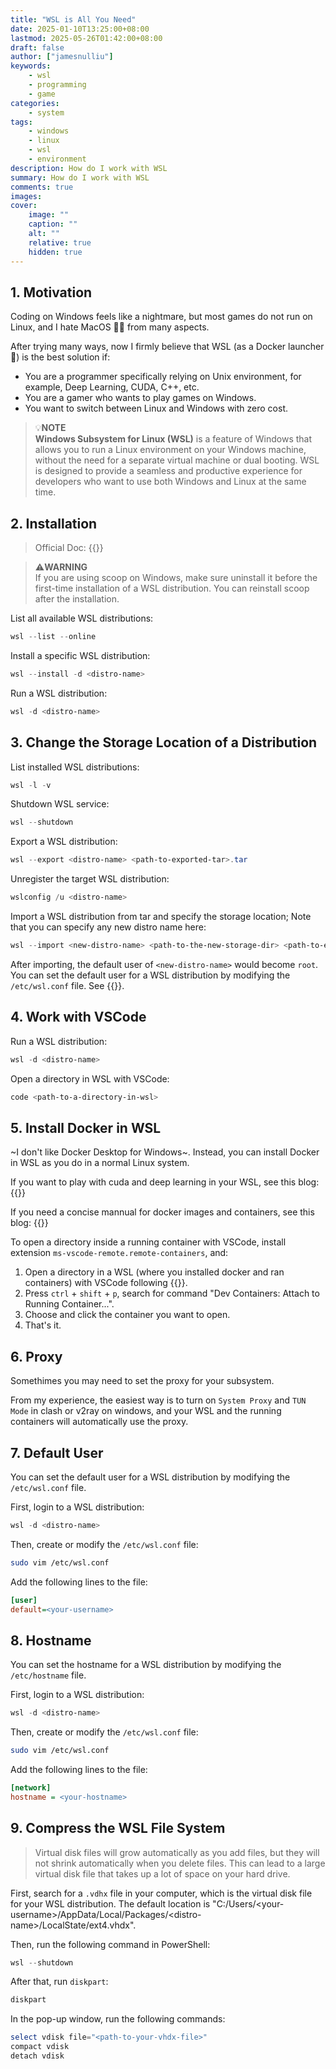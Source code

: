 ```yaml
---
title: "WSL is All You Need"
date: 2025-01-10T13:25:00+08:00
lastmod: 2025-05-26T01:42:00+08:00
draft: false
author: ["jamesnulliu"]
keywords: 
    - wsl
    - programming
    - game
categories:
    - system
tags:
    - windows
    - linux
    - wsl
    - environment
description: How do I work with WSL
summary: How do I work with WSL
comments: true
images:
cover:
    image: ""
    caption: ""
    alt: ""
    relative: true
    hidden: true
---
```


## 1. Motivation

Coding on Windows feels like a nightmare, but most games do not run on Linux, and I hate MacOS 🤢🤮 from many aspects.

After trying many ways, now I firmly believe that WSL (as a Docker launcher 🤣) is the best solution if:

- You are a programmer specifically relying on Unix environment, for example, Deep Learning, CUDA, C++, etc.
- You are a gamer who wants to play games on Windows.
- You want to switch between Linux and Windows with zero cost.

> 💡**NOTE**  
> **Windows Subsystem for Linux (WSL)** is a feature of Windows that allows you to run a Linux environment on your Windows machine, without the need for a separate virtual machine or dual booting. WSL is designed to provide a seamless and productive experience for developers who want to use both Windows and Linux at the same time.

## 2. Installation

> Official Doc: {{<href text="How to install Linux on Windows with WSL" url="https://learn.microsoft.com/en-us/windows/wsl/install">}}

> ⚠️**WARNING**  
> If you are using scoop on Windows, make sure uninstall it before the first-time installation of a WSL distribution. You can reinstall scoop after the installation.

List all available WSL distributions:

```powershell {linenos=true}
wsl --list --online
```

Install a specific WSL distribution:

```powershell {linenos=true}
wsl --install -d <distro-name>
```

Run a WSL distribution:

```powershell {linenos=true}
wsl -d <distro-name>
```

## 3. Change the Storage Location of a Distribution

List installed WSL distributions:

```powershell {linenos=true}
wsl -l -v
```

Shutdown WSL service:

```powershell {linenos=true}
wsl --shutdown
```

Export a WSL distribution:

```powershell {linenos=true}
wsl --export <distro-name> <path-to-exported-tar>.tar
```

Unregister the target WSL distribution:

```powershell {linenos=true}
wslconfig /u <distro-name>
```

Import a WSL distribution from tar and specify the storage location; Note that you can specify any new distro name here:

```powershell {linenos=true}
wsl --import <new-distro-name> <path-to-the-new-storage-dir> <path-to-exported-tar>.tar
```

After importing, the default user of `<new-distro-name>` would become `root`. You can set the default user for a WSL distribution by modifying the `/etc/wsl.conf` file. See {{<href text="7. Default User" url="#7-default-user" blank="false">}}.

## 4. Work with VSCode

Run a WSL distribution:

```powershell {linenos=true}
wsl -d <distro-name>
```

Open a directory in WSL with VSCode:

```powershell {linenos=true}
code <path-to-a-directory-in-wsl>
```

## 5. Install Docker in WSL

~I don't like Docker Desktop for Windows~. Instead, you can install Docker in WSL as you do in a normal Linux system.

If you want to play with cuda and deep learning in your WSL, see this blog: {{<href text="Docker Container with Nvidia GPU Support" url="/blogs/docker-container-with-nvidia-gpu-support">}} 

If you need a concise mannual for docker images and containers, see this blog: {{<href text="Something about Docker" url="/blogs/something-about-docker">}}

To open a directory inside a running container with VSCode, install extension `ms-vscode-remote.remote-containers`, and:

1. Open a directory in a WSL (where you installed docker and ran containers) with VSCode following {{<href text="4. Work with VSCode" url="#4-work-with-vscode" blank="false">}}.
2. Press `ctrl` + `shift` + `p`, search for command "Dev Containers: Attach to Running Container...".
3. Choose and click the container you want to open.
4. That's it.

## 6. Proxy 

Somethimes you may need to set the proxy for your subsystem.

From my experience, the easiest way is to turn on `System Proxy` and `TUN Mode` in clash or v2ray on windows, and your WSL and the running containers will automatically use the proxy.

## 7. Default User

You can set the default user for a WSL distribution by modifying the `/etc/wsl.conf` file.

First, login to a WSL distribution:

```powershell {linenos=true}
wsl -d <distro-name>
```

Then, create or modify the `/etc/wsl.conf` file:

```bash {linenos=true}
sudo vim /etc/wsl.conf
```

Add the following lines to the file:

```ini {linenos=true}
[user]
default=<your-username>
```

## 8. Hostname

You can set the hostname for a WSL distribution by modifying the `/etc/hostname` file.

First, login to a WSL distribution:

```powershell {linenos=true}
wsl -d <distro-name>
```

Then, create or modify the `/etc/wsl.conf` file:

```bash
sudo vim /etc/wsl.conf
```
Add the following lines to the file:

```ini
[network]
hostname = <your-hostname>
```

## 9. Compress the WSL File System

> Virtual disk files will grow automatically as you add files, but they will not shrink automatically when you delete files. This can lead to a large virtual disk file that takes up a lot of space on your hard drive.

First, search for a `.vdhx` file in your computer, which is the virtual disk file for your WSL distribution. The default location is "C:/Users/\<your-username\>/AppData/Local/Packages/\<distro-name\>/LocalState/ext4.vhdx".

Then, run the following command in PowerShell:

```powershell {linenos=true}
wsl --shutdown
```

After that, run `diskpart`:

```powershell {linenos=true}
diskpart
```

In the pop-up window, run the following commands:

```powershell {linenos=true}
select vdisk file="<path-to-your-vhdx-file>"
compact vdisk
detach vdisk
```
